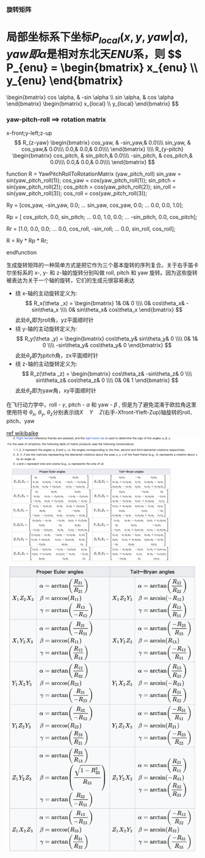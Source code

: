 ### 旋转矩阵
局部坐标系下坐标$P_{local}(x,y,yaw| \alpha)$, $yaw 即  \alpha$是相对东北天$ENU$系，则
$$
P_{enu} = 
\begin{bmatrix}
    x_{enu} \\\\
    y_{enu}
\end{bmatrix}
=
\begin{bmatrix}
    cos \alpha, & -sin \alpha \\\\
    sin \alpha, & cos \alpha
\end{bmatrix}
\begin{bmatrix}
    x_{local} \\\\
    y_{local}
\end{bmatrix}
$$
### yaw-pitch-roll ==> rotation matrix
x-front;y-left;z-up
$$
R_{z-yaw}
\begin{bmatrix}
    cos_yaw, & -sin_yaw,& 0.0\\\\
    sin_yaw, & cos_yaw,& 0.0\\\\
    0.0,& 0.0,& 0.0\\\\
\end{bmatrix} \\\\
R_{y-pitch}
\begin{bmatrix}
    cos_pitch, & sin_pitch,& 0.0\\\\
    -sin_pitch, & cos_pitch,& 0.0\\\\
    0.0,& 0.0,& 0.0\\\\
\end{bmatrix}
$$

function R = YawPitchRollToRotationMatrix (yaw_pitch_roll)
  sin_yaw = sin(yaw_pitch_roll(1));
  cos_yaw = cos(yaw_pitch_roll(1));
  sin_pitch = sin(yaw_pitch_roll(2));
  cos_pitch = cos(yaw_pitch_roll(2));
  sin_roll  = sin(yaw_pitch_roll(3));
  cos_roll = cos(yaw_pitch_roll(3));

  Ry = [cos_yaw, -sin_yaw, 0.0; ...
             sin_yaw,  cos_yaw, 0.0; ...
             0.0,            0.0,            1.0];

  Rp = [ cos_pitch, 0.0, sin_pitch; ...
              0.0,              1.0, 0.0; ...
              -sin_pitch, 0.0, cos_pitch];

  Rr = [1.0, 0.0,          0.0; ...
            0.0, cos_roll, -sin_roll; ...
            0.0, sin_roll, cos_roll];

  R =  Ry * Rp * Rr;

endfunction

生成旋转矩阵的一种简单方式是把它作为三个基本旋转的序列复合。关于右手笛卡尔坐标系的 x-, y- 和 z-轴的旋转分别叫做 roll, pitch 和 yaw 旋转。因为这些旋转被表达为关于一个轴的旋转，它们的生成元很容易表达

- 绕 x-轴的主动旋转定义为:
  $$
  R_x(\theta _x) = 
  \begin{bmatrix}
  1& 0& 0 \\\\
  0& cos\theta_x& -sin\theta_x \\\\
  0& sin\theta_x& cos\theta_x
  \end{bmatrix}
  $$
  此处$\theta_x$即为roll角，yz平面顺时针
- 绕 y-轴的主动旋转定义为:
  $$
  R_y(\theta _y) = 
  \begin{bmatrix}
  cos\theta_y&  sin\theta_y& 0 \\\\
  0& 1& 0 \\\\
  -sin\theta_y& cos\theta_y& 0
  \end{bmatrix}
  $$
  此处$\theta_y$即为pitch角，zx平面顺时针
- 绕 z-轴的主动旋转定义为:
  $$
  R_z(\theta _z) = 
  \begin{bmatrix}
  cos\theta_z& -sin\theta_z& 0 \\\\
  sin\theta_z& cos\theta_z& 0 \\\\
  0& 0& 1
  \end{bmatrix}
  $$
  此处$\theta_z$即为yaw角，xy平面顺时针

在飞行动力学中，roll - $\gamma$, pitch - $\alpha$ 和 yaw - $\beta$ , 但是为了避免混淆于欧拉角这里使用符号 $\theta _{x}$, $\theta _{y}$, $\theta _{z}$分别表示绕$X \quad Y \quad Z$(右手-Xfront-Yleft-Zup)轴旋转的roll、pitch、yaw

[ref wikibaike](https://en.wikipedia.org/wiki/Euler_angles)
![](./images/euler_R.png)
![](./images/euler_R2angle.png)